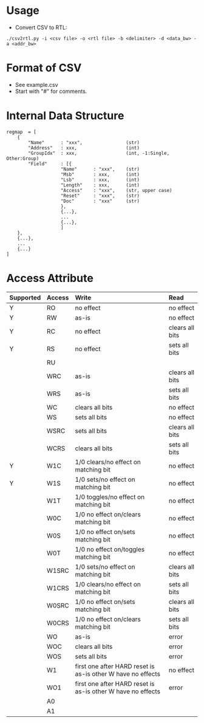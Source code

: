 # Usage
* Convert CSV to RTL:

`./csv2rtl.py -i <csv file> -o <rtl file> -b <delimiter> -d <data_bw> -a <addr_bw>`

# Format of CSV
* See example.csv
* Start with "#" for comments.

# Internal Data Structure
```
regmap  = [ 
    {
        "Name"      : "xxx",    			(str)
        "Address"   : xxx,      			(int) 
        "GroupIdx"  : xxx,      			(int, -1:Single, Other:Group)
        "Field"     : [{
                    "Name"      : "xxx",    (str)
                    "Msb"       : xxx,      (int) 
                    "Lsb"       : xxx,      (int)
                    "Length"    : xxx,      (int)
                    "Access"    : "xxx",    (str, upper case)
                    "Reset"     : "xxx",    (str) 
                    "Doc"       : "xxx"     (str) 
                    }, 
                    {...},
                    ...
                    {...},
                    ]
    },
    {...},
    ...
    {...}
]
```
# Access Attribute
|Supported  |Access     |Write                                                          |Read               |
|:---       |:---       |:---                                                           |:---               |
|Y       	|RO	        |no effect                                                      |no effect          |
|Y       	|RW	        |as-is                                                          |no effect          |
|Y       	|RC	        |no effect                                                      |clears all bits    |
|Y       	|RS	        |no effect                                                      |sets all bits      |
|        	|RU	        |                                                               |                   |
|        	|WRC	    |as-is                                                          |clears all bits    |
|        	|WRS	    |as-is                                                          |sets all bits      |
|        	|WC	        |clears all bits                                                |no effect          |
|        	|WS	        |sets all bits                                                  |no effect          |
|        	|WSRC	    |sets all bits                                                  |clears all bits    |
|        	|WCRS	    |clears all bits                                                |sets all bits      |
|Y       	|W1C	    |1/0 clears/no effect on matching bit                           |no effect          |
|Y       	|W1S	    |1/0 sets/no effect on matching bit                             |no effect          |
|        	|W1T	    |1/0 toggles/no effect on matching bit                          |no effect          |
|        	|W0C	    |1/0 no effect on/clears matching bit                           |no effect          |
|        	|W0S	    |1/0 no effect on/sets matching bit                             |no effect          |
|        	|W0T	    |1/0 no effect on/toggles matching bit                          |no effect          |
|        	|W1SRC	    |1/0 sets/no effect on matching bit                             |clears all bits    |
|        	|W1CRS	    |1/0 clears/no effect on matching bit                           |sets all bits      |
|        	|W0SRC	    |1/0 no effect on/sets matching bit                             |clears all bits    |
|        	|W0CRS	    |1/0 no effect on/clears matching bit                           |sets all bits      |
|        	|WO	        |as-is                                                          |error              |
|        	|WOC	    |clears all bits                                                |error              |
|        	|WOS	    |sets all bits                                                  |error              |
|        	|W1	        |first one after HARD reset is as-is other W have no effects    |no effect          |
|        	|WO1	    |first one after HARD reset is as-is other W have no effects    |error              |
|        	|A0         |                                                               |                   |
|        	|A1         |                                                               |                   |
